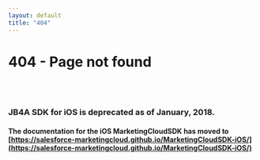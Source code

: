 ```yaml
---
layout: default
title: "404"
---
```


# 404 - Page not found
<br/>
<br/>


### JB4A SDK for iOS is deprecated as of January, 2018.

#### The documentation for the iOS MarketingCloudSDK has moved to [https://salesforce-marketingcloud.github.io/MarketingCloudSDK-iOS/](https://salesforce-marketingcloud.github.io/MarketingCloudSDK-iOS/)